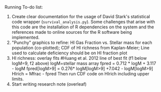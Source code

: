 Running To-do list:
1. Create clear documentation for the usage of David Stark's statistical code wrapper (`survival_analysis.py`).
Some challenges that arise with this code are the installation of R dependencies on the system and the references 
made to online sources for the R software being implemented.
2. "Punchy" graphics to refine: HI Gas Fraction vs. Stellar mass for each population (co-plotted); 
CDF of HI richness from Kaplan-Meier; Line used to calculate deficiency should be on HI fraction plot
3. HI richness: overlay fits
   #Huang et al. 2012 line of best fit (f1 below logM=9, f2 above)
   logM=stellar mass array
   fpred = 0.712 * logM + 3.117 - logM
   fpred[logM>9] = 0.276* logM[logM>9] +7.042 - logM[logM>9]
   HIrich = Mfrac - fpred
   Then run CDF code on HIrich including upper limits.
4. Start writing research note (overleaf)